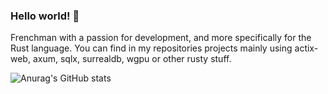 ### Hello world! 👋

Frenchman with a passion for development, and more specifically for the Rust language.
You can find in my repositories projects mainly using actix-web, axum, sqlx, surrealdb, wgpu or other rusty stuff.

![Anurag's GitHub stats](https://github-readme-stats.vercel.app/api/top-langs/?username=ggueyraud&layout=compact&theme=dark)
